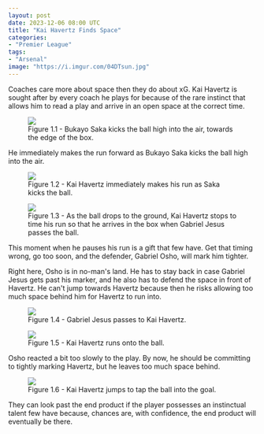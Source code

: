 ```yaml
---
layout: post
date: 2023-12-06 08:00 UTC
title: "Kai Havertz Finds Space"
categories:
- "Premier League"
tags:
- "Arsenal"
image: "https://i.imgur.com/04DTsun.jpg"
---
```


Coaches care more about space then they do about xG. Kai Havertz is sought after by every coach he plays for because of the rare instinct that allows him to read a play and arrive in an open space at the correct time.

<!---more--->

<figure>
    <img src="https://i.imgur.com/1eod3yy.jpg">
    <figcaption>Figure 1.1 - Bukayo Saka kicks the ball high into the air, towards the edge of the box.</figcaption>
</figure> 

He immediately makes the run forward as Bukayo Saka kicks the ball high into the air. 

<figure>
    <img src="https://i.imgur.com/brEAykg.jpg">
    <figcaption>Figure 1.2 - Kai Havertz immediately makes his run as Saka kicks the ball.</figcaption>
</figure> 

<figure>
    <img src="https://i.imgur.com/04DTsun.jpg">
    <figcaption>Figure 1.3 - As the ball drops to the ground, Kai Havertz stops to time his run so that he arrives in the box when Gabriel Jesus passes the ball.</figcaption>
</figure> 

This moment when he pauses his run is a gift that few have. Get that timing wrong, go too soon, and the defender, Gabriel Osho, will mark him tighter. 

Right here, Osho is in no-man's land. He has to stay back in case Gabriel Jesus gets past his marker, and he also has to defend the space in front of Havertz. He can't jump towards Havertz because then he risks allowing too much space behind him for Havertz to run into.

<figure>
    <img src="https://i.imgur.com/FyvMbqa.jpg">
    <figcaption>Figure 1.4 - Gabriel Jesus passes to Kai Havertz.</figcaption>
</figure> 

<figure>
    <img src="https://i.imgur.com/Fqv30pT.jpg">
    <figcaption>Figure 1.5 - Kai Havertz runs onto the ball.</figcaption>
</figure> 

Osho reacted a bit too slowly to the play. By now, he should be committing to tightly marking Havertz, but he leaves too much space behind. 

<figure>
    <img src="https://i.imgur.com/Ja6mAVR.jpg">
    <figcaption>Figure 1.6 - Kai Havertz jumps to tap the ball into the goal.</figcaption>
</figure> 

They can look past the end product if the player possesses an instinctual talent few have because, chances are, with confidence, the end product will eventually be there.
